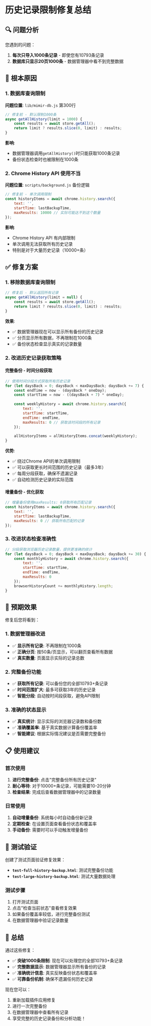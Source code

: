 # 历史记录限制修复总结

## 🔍 问题分析

您遇到的问题：
1. **每次只导入1000条记录** - 即使您有10793条记录
2. **数据库只显示20页1000条** - 数据管理器中看不到完整数据

## 🎯 根本原因

### 1. 数据库查询限制
**问题位置**: `lib/mimir-db.js` 第300行
```javascript
// 修复前 - 默认限制1000条
async getAllHistory(limit = 1000) {
    const results = await store.getAll();
    return limit ? results.slice(0, limit) : results;
}
```

**影响**: 
- 数据管理器调用`getAllHistory()`时只能获取1000条记录
- 备份状态检查时也被限制在1000条

### 2. Chrome History API 使用不当
**问题位置**: `scripts/background.js` 备份逻辑
```javascript
// 修复前 - 单次调用限制
const historyItems = await chrome.history.search({
    text: '',
    startTime: lastBackupTime,
    maxResults: 10000 // 实际可能达不到这个数量
});
```

**影响**:
- Chrome History API 有内部限制
- 单次调用无法获取所有历史记录
- 特别是对于大量历史记录（10000+条）

## ✅ 修复方案

### 1. 移除数据库查询限制
```javascript
// 修复后 - 默认返回所有记录
async getAllHistory(limit = null) {
    const results = await store.getAll();
    return limit ? results.slice(0, limit) : results;
}
```

**效果**:
- ✅ 数据管理器现在可以显示所有备份的历史记录
- ✅ 分页显示所有数据，不再限制在1000条
- ✅ 备份状态检查显示真实的记录数量

### 2. 改进历史记录获取策略

#### 完整备份 - 时间分段获取
```javascript
// 使用时间分段方式获取所有历史记录
for (let daysBack = 0; daysBack < maxDaysBack; daysBack += 7) {
    const endTime = now - (daysBack * oneDay);
    const startTime = now - ((daysBack + 7) * oneDay);
    
    const weeklyHistory = await chrome.history.search({
        text: '',
        startTime: startTime,
        endTime: endTime,
        maxResults: 0 // 获取该时间段的所有记录
    });
    
    allHistoryItems = allHistoryItems.concat(weeklyHistory);
}
```

**优势**:
- ✅ 绕过Chrome API的单次调用限制
- ✅ 可以获取更长时间范围的历史记录（最多3年）
- ✅ 每周分段获取，确保不遗漏记录
- ✅ 自动检测历史记录的实际范围

#### 增量备份 - 优化获取
```javascript
// 增量备份使用maxResults: 0获取所有匹配记录
const historyItems = await chrome.history.search({
    text: '',
    startTime: lastBackupTime,
    maxResults: 0 // 获取所有匹配的记录
});
```

### 3. 改进状态检查准确性
```javascript
// 分段获取浏览器历史记录数量，提供更准确的统计
for (let daysBack = 0; daysBack < maxDaysBack; daysBack += 30) {
    const monthlyHistory = await chrome.history.search({
        text: '',
        startTime: startTime,
        endTime: endTime,
        maxResults: 0
    });
    browserHistoryCount += monthlyHistory.length;
}
```

## 🚀 预期效果

修复后您将看到：

### 1. 数据管理器改进
- ✅ **显示所有记录**: 不再限制在1000条
- ✅ **正确分页**: 按50条/页显示，可以翻页查看所有数据
- ✅ **真实数量**: 页面显示实际的记录总数

### 2. 完整备份功能
- ✅ **获取所有记录**: 可以备份您的全部10793+条记录
- ✅ **时间范围扩大**: 最多可获取3年的历史记录
- ✅ **智能分段**: 自动按时间段获取，避免API限制

### 3. 准确的状态显示
- ✅ **真实统计**: 显示实际的浏览器记录数和备份数
- ✅ **准确覆盖率**: 基于真实数据计算备份覆盖率
- ✅ **智能建议**: 根据实际情况建议是否需要完整备份

## 📋 使用建议

### 首次使用
1. **进行完整备份**: 点击"完整备份所有历史记录"
2. **耐心等待**: 对于10000+条记录，可能需要10-20分钟
3. **检查结果**: 完成后查看数据管理器中的记录数量

### 日常使用
1. **自动增量备份**: 系统每小时自动备份新记录
2. **定期检查**: 在设置页面查看备份状态和覆盖率
3. **手动备份**: 需要时可以手动触发增量备份

## 🧪 测试验证

创建了测试页面验证修复效果：
- **`test-full-history-backup.html`**: 测试完整备份功能
- **`test-large-history-backup.html`**: 测试大量数据处理

### 测试步骤
1. 打开测试页面
2. 点击"检查当前状态"查看修复效果
3. 如果备份覆盖率较低，进行完整备份测试
4. 在数据管理器中验证记录数量

## 🎉 总结

通过这些修复：
- ✅ **突破1000条限制**: 现在可以处理您的全部10793+条记录
- ✅ **完整数据显示**: 数据管理器显示所有备份的记录
- ✅ **准确统计信息**: 真实反映备份状态和覆盖率
- ✅ **可靠备份机制**: 确保不遗漏任何历史记录

现在您可以：
1. 重新加载插件应用修复
2. 进行一次完整备份
3. 在数据管理器中查看所有记录
4. 享受完整的历史记录备份和分析功能！